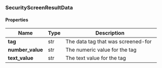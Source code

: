 

[//]: # (CLASS:SecurityScreenResultData)

[//]: # (KIND:object)

### SecurityScreenResultData

#### Properties

[//]: # (START_DEFINITION)

Name | Type | Description
------------ | ------------- | -------------
**tag** | str | The data tag that was screened-for &nbsp;
**number_value** | str | The numeric value for the tag &nbsp;
**text_value** | str | The text value for the tag &nbsp;

[//]: # (END_DEFINITION)




